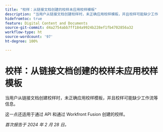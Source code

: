 ```yaml
---
title: "校样：从链接文档创建的校样未应用校样模板"
description: "当用户从链接文档创建校样时，未正确应用校样模板，并且校样可能缺少工作流等信息。"
hidefromtoc: true
feature: Digital Content and Documents
source-git-commit: d4a2754abb7ff184a9924b228ef1fb4702856a32
workflow-type: ht
source-wordcount: '97'
ht-degree: 100%

---
```



# 校样：从链接文档创建的校样未应用校样模板

<!--On WF, WFF, WFP TOCs-->

当用户从链接文档创建校样时，未正确应用校样模板，并且校样可能缺少工作流等信息。

这一点还适用于通过 API 和通过 Workfront Fusion 创建的校样。

_首次报告于 2024 年 2 月 28 日。_

